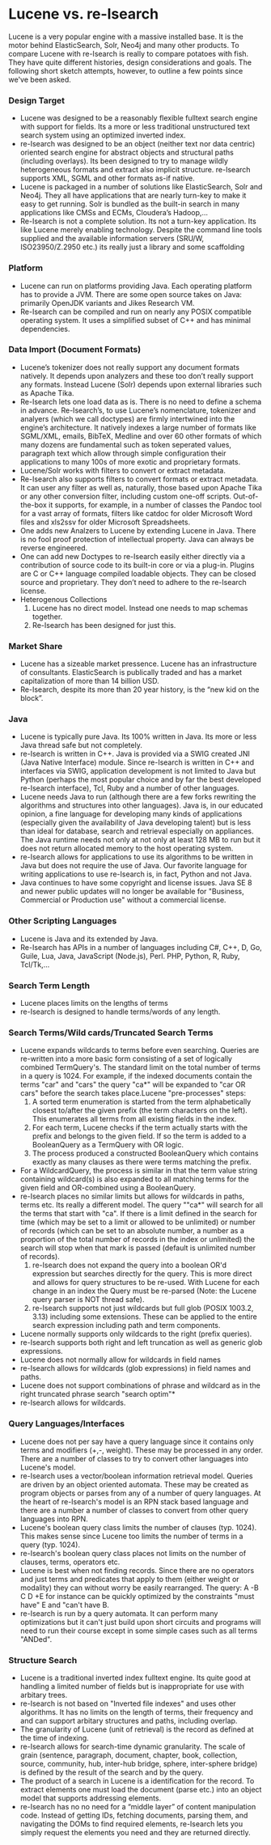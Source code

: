 # Lucene vs. re-Isearch

Lucene is a very popular engine with a massive installed base. It is the motor behind ElasticSearch, Solr, Neo4j and many other products. To compare Lucene with re-Isearch is really to compare potatoes with fish. They have quite different histories, design considerations and goals. The following short sketch attempts, however, to outline a few points since we've been asked.

### Design Target

* Lucene was designed to be a reasonably flexible fulltext search engine with support for fields. Its a more or less traditional unstructured text search system using an optimized inverted index.&#x20;
* re-Isearch was designed to be an object (neither text nor data centric) oriented search engine for abstract objects and structural paths (including overlays). Its been designed to try to manage wildly heterogeneous formats and extract also implicit structure. re-Isearch supports XML, SGML and other formats as-if native.
* Lucene is packaged in a number of solutions like ElasticSearch, Solr and Neo4j. They all have applications that are nearly turn-key to make it easy to get running. Solr is bundled as the built-in search in many applications like CMSs and ECMs, Cloudera’s Hadoop,...
* Re-Isearch is not a complete solution. Its not a turn-key application. Its like Lucene merely enabling technology. Despite the command line tools supplied and the available information servers (SRU/W, ISO23950/Z.2950 etc.) its really just a library and some scaffolding

### Platform

* Lucene can run on platforms providing Java. Each operating platform has to provide a JVM. There are some open source takes on Java: primarily OpenJDK variants and Jikes Research VM.
* Re-Isearch can be compiled and run on nearly any POSIX compatible operating system. It uses a simplified subset of C++ and has minimal dependencies.

### Data Import (Document Formats)

* Lucene’s tokenizer does not really support any document formats natively. It depends upon analyzers and these too don’t really support any formats. Instead Lucene (Solr) depends upon external libraries such as Apache Tika.
* Re-Isearch lets one load data as is. There is no need to define a schema in advance. Re-Isearch’s, to use Lucene’s nomenclature, tokenizer and analyers (which we call doctypes) are firmly intertwined into the engine’s architecture.  It natively indexes a large number of formats like SGML/XML, emails, BibTeX, Medline and over 60 other formats of which many dozens are fundamental such as token seperated values, paragraph text which allow through simple configuration their applications to many 100s of more exotic and proprietary formats.
* Lucene/Solr works with filters to convert or extract metadata.
* Re-Isearch also supports filters to convert formats or extract metadata. It can user any filter as well as, naturally, those based upon Apache Tika or any other conversion filter, including custom one-off scripts. Out-of-the-box it supports, for example, in a number of classes the Pandoc tool for a vast array of formats, filters like catdoc for older Microsoft Word files and xls2ssv for older Microsoft Spreadsheets.
* One adds new Analzers to Lucene by extending Lucene in Java. There is no fool proof protection of intellectual property. Java can always be reverse engineered.
* One can add new Doctypes to re-Isearch easily either directly via a contribution of source code to its built-in core or via a plug-in. Plugins are C or C++ language compiled loadable objects. They can be closed source and proprietary. They don’t need to adhere to the re-Isearch license.
* Heterogenous Collections
  1. Lucene has no direct model. Instead one needs to map schemas together.
  2. Re-Isearch has been designed for just this.

### Market Share

* Lucene has a sizeable market pressence. Lucene has an infrastructure of consultants. ElasticSearch is publically traded and has a market capitalization of more than 14 billion USD.
* Re-Isearch, despite its more than 20 year history, is the “new kid on the block”.

### Java

* Lucene is typically pure Java. Its 100% written in Java. Its more or less Java thread safe but not completely.
* re-Isearch is written in C++. Java is provided via a SWIG created JNI (Java Native Interface) module. Since re-Isearch is written in C++ and interfaces via SWIG, application development is not limited to Java but Python (perhaps the most popular choice and by far the best developed re-Isearch interface), Tcl, Ruby and a number of other languages.
* Lucene needs Java to run (although there are a few forks rewriting the algorithms and structures into other languages). Java is, in our educated opinion, a fine language for developing many kinds of applications (especially given the availability of Java developing talent) but is less than ideal for database, search and retrieval especially on appliances. The Java runtime needs not only at not only at least 128 MB to run but it does not return allocated memory to the host operating system.
* re-Isearch allows for applications to use its algorithms to be written in Java but does not require the use of Java. Our favorite language for writing applications to use re-Isearch is, in fact, Python and not Java.
* Java continues to have some copyright and license issues. Java SE 8 and newer public updates will no longer be available for "Business, Commercial or Production use" without a commercial license.

### Other Scripting Languages

* Lucene is Java and its extended by Java.&#x20;
* Re-Isearch has APIs in a number of languages including C#, C++, D, Go, Guile, Lua, Java, JavaScript (Node.js), Perl. PHP, Python, R, Ruby, Tcl/Tk,…&#x20;

### Search Term Length

* Lucene places limits on the lengths of terms
* re-Isearch is designed to handle terms/words of any length.

### Search Terms/Wild cards/Truncated Search Terms

* Lucene expands wildcards to terms before even searching. Queries are re-written into a more basic form consisting of a set of logically combined TermQuery's. The standard limit on the total number of terms in a query is 1024. For example, if the indexed documents contain the terms "car" and "cars" the query "ca\*" will be expanded to "car OR cars" before the search takes place.Lucene "pre-processes" steps:
  1. A sorted term enumeration is started from the term alphabetically closest to/after the given prefix (the term characters on the left). This enumerates all terms from all existing fields in the index.
  2. For each term, Lucene checks if the term actually starts with the prefix and belongs to the given field. If so the term is added to a BooleanQuery as a TermQuery with OR logic.
  3. The process produced a constructed BooleanQuery which contains exactly as many clauses as there were terms matching the prefix.
* For a WildcardQuery, the process is similar in that the term value string containing wildcard(s) is also expanded to all matching terms for the given field and OR-combined using a BooleanQuery.
* re-Isearch places no similar limits but allows for wildcards in paths, terms etc. Its really a different model. The query ""ca\*" will search for all the terms that start with "ca". If there is a limit defined in the search for time (which may be set to a limit or allowed to be unlimited) or number of records (which can be set to an absolute number, a number as a proportion of the total number of records in the index or unlimited) the search will stop when that mark is passed (default is unlimited number of records).&#x20;
  1. re-Isearch does not expand the query into a boolean OR'd expression but searches directly for the query. This is more direct and allows for query structures to be re-used. With Lucene for each change in an index the Query must be re-parsed (Note: the Lucene query parser is NOT thread safe).
  2. re-Isearch supports not just wildcards but full glob (POSIX 1003.2, 3.13) including some extensions. These can be applied to the entire search expression including path and term components.
* Lucene normally supports only wildcards to the right (prefix queries).
* re-Isearch supports both right and left truncation as well as generic glob expressions.
* Lucene does not normally allow for wildcards in field names
* re-Isearch allows for wildcards (glob expressions) in field names and paths.
* Lucene does not support combinations of phrase and wildcard as in the right truncated phrase search "search optim"\*
* re-Isearch allows for wildcards.

### Query Languages/Interfaces

* Lucene does not per say have a query language since it contains only terms and modifiers (+,-, weight). These may be processed in any order. There are a number of classes to try to convert other languages into Lucene's model.&#x20;
* re-Isearch uses a vector/boolean information retrieval model. Queries are driven by an object oriented automata. These may be created as program objects or parses from any of a number of query languages. At the heart of re-Isearch's model is an RPN stack based language and there are a number a number of classes to convert from other query languages into RPN.&#x20;
* Lucene's boolean query class limits the number of clauses (typ. 1024). This makes sense since Lucene too limits the number of terms in a query (typ. 1024).
* re-Isearch's boolean query class places not limits on the number of clauses, terms, operators etc.
* Lucene is best when not finding records. Since there are no operators and just terms and predicates that apply to them (either weight or modality) they can without worry be easily rearranged. The query: A -B C D +E for instance can be quickly optimized by the constraints "must have" E and "can't have B.&#x20;
* re-Isearch is run by a query automata. It can perform many optimizations but it can't just build upon short circuits and programs will need to run their course except in some simple cases such as all terms "ANDed".

### Structure Search

* Lucene is a traditional inverted index fulltext engine. Its quite good at handling a limited number of fields but is inappropriate for use with arbitary trees.
* re-Isearch is not based on "Inverted file indexes" and uses other algorithms. It has no limits on the length of terms, their frequency and and can support arbitary structures and paths, including overlap.
* The granularity of Lucene (unit of retrieval) is the record as defined at the time of indexing.
* re-Isearch allows for search-time dynamic granularity. The scale of grain (sentence, paragraph, document, chapter, book, collection, source, community, hub, inter-hub bridge, sphere, inter-sphere bridge) is defined by the result of the search and by the query.&#x20;
* The product of a search in Lucene is a identification for the record. To extract elements one must load the document (parse etc.) into an object model that supports addressing elements.
* re-Isearch has no no need for a “middle layer” of content manipulation code. Instead of getting IDs, fetching documents, parsing them, and navigating the DOMs to find required elements, re-Isearch lets you simply request the elements you need and they are returned directly.
